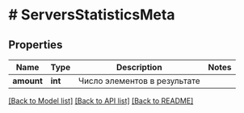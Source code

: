 # # ServersStatisticsMeta

## Properties

Name | Type | Description | Notes
------------ | ------------- | ------------- | -------------
**amount** | **int** | Число элементов в результате |

[[Back to Model list]](../../README.md#models) [[Back to API list]](../../README.md#endpoints) [[Back to README]](../../README.md)
